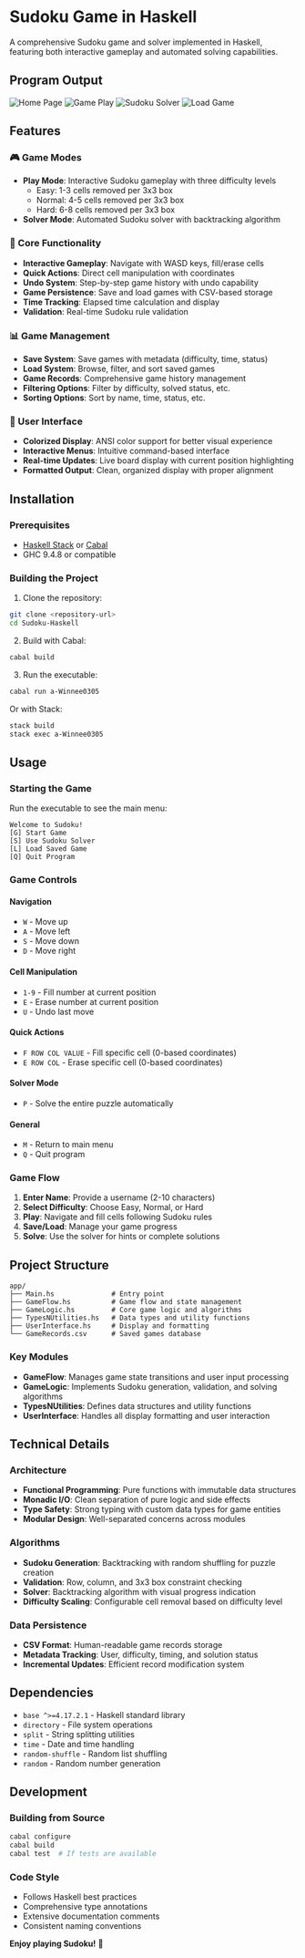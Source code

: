# Sudoku Game in Haskell

A comprehensive Sudoku game and solver implemented in Haskell, featuring both interactive gameplay and automated solving capabilities.

## Program Output

![Home Page](assets/home-page.png)
![Game Play](assets/game-play.png)
![Sudoku Solver](assets/sudoku-solver.png)
![Load Game](assets/load-game.png)
## Features

### 🎮 Game Modes

- **Play Mode**: Interactive Sudoku gameplay with three difficulty levels
  - Easy: 1-3 cells removed per 3x3 box
  - Normal: 4-5 cells removed per 3x3 box
  - Hard: 6-8 cells removed per 3x3 box
- **Solver Mode**: Automated Sudoku solver with backtracking algorithm

### 🎯 Core Functionality

- **Interactive Gameplay**: Navigate with WASD keys, fill/erase cells
- **Quick Actions**: Direct cell manipulation with coordinates
- **Undo System**: Step-by-step game history with undo capability
- **Game Persistence**: Save and load games with CSV-based storage
- **Time Tracking**: Elapsed time calculation and display
- **Validation**: Real-time Sudoku rule validation

### 📊 Game Management

- **Save System**: Save games with metadata (difficulty, time, status)
- **Load System**: Browse, filter, and sort saved games
- **Game Records**: Comprehensive game history management
- **Filtering Options**: Filter by difficulty, solved status, etc.
- **Sorting Options**: Sort by name, time, status, etc.

### 🎨 User Interface

- **Colorized Display**: ANSI color support for better visual experience
- **Interactive Menus**: Intuitive command-based interface
- **Real-time Updates**: Live board display with current position highlighting
- **Formatted Output**: Clean, organized display with proper alignment

## Installation

### Prerequisites

- [Haskell Stack](https://docs.haskellstack.org/en/stable/README/) or [Cabal](https://www.haskell.org/cabal/)
- GHC 9.4.8 or compatible

### Building the Project

1. Clone the repository:

```bash
git clone <repository-url>
cd Sudoku-Haskell
```

2. Build with Cabal:

```bash
cabal build
```

3. Run the executable:

```bash
cabal run a-Winnee0305
```

Or with Stack:

```bash
stack build
stack exec a-Winnee0305
```

## Usage

### Starting the Game

Run the executable to see the main menu:

```
Welcome to Sudoku!
[G] Start Game
[S] Use Sudoku Solver
[L] Load Saved Game
[Q] Quit Program
```

### Game Controls

#### Navigation

- `W` - Move up
- `A` - Move left
- `S` - Move down
- `D` - Move right

#### Cell Manipulation

- `1-9` - Fill number at current position
- `E` - Erase number at current position
- `U` - Undo last move

#### Quick Actions

- `F ROW COL VALUE` - Fill specific cell (0-based coordinates)
- `E ROW COL` - Erase specific cell (0-based coordinates)

#### Solver Mode

- `P` - Solve the entire puzzle automatically

#### General

- `M` - Return to main menu
- `Q` - Quit program

### Game Flow

1. **Enter Name**: Provide a username (2-10 characters)
2. **Select Difficulty**: Choose Easy, Normal, or Hard
3. **Play**: Navigate and fill cells following Sudoku rules
4. **Save/Load**: Manage your game progress
5. **Solve**: Use the solver for hints or complete solutions

## Project Structure

```
app/
├── Main.hs              # Entry point
├── GameFlow.hs          # Game flow and state management
├── GameLogic.hs         # Core game logic and algorithms
├── TypesNUtilities.hs   # Data types and utility functions
├── UserInterface.hs     # Display and formatting
└── GameRecords.csv      # Saved games database
```

### Key Modules

- **GameFlow**: Manages game state transitions and user input processing
- **GameLogic**: Implements Sudoku generation, validation, and solving algorithms
- **TypesNUtilities**: Defines data structures and utility functions
- **UserInterface**: Handles all display formatting and user interaction

## Technical Details

### Architecture

- **Functional Programming**: Pure functions with immutable data structures
- **Monadic I/O**: Clean separation of pure logic and side effects
- **Type Safety**: Strong typing with custom data types for game entities
- **Modular Design**: Well-separated concerns across modules

### Algorithms

- **Sudoku Generation**: Backtracking with random shuffling for puzzle creation
- **Validation**: Row, column, and 3x3 box constraint checking
- **Solver**: Backtracking algorithm with visual progress indication
- **Difficulty Scaling**: Configurable cell removal based on difficulty level

### Data Persistence

- **CSV Format**: Human-readable game records storage
- **Metadata Tracking**: User, difficulty, timing, and solution status
- **Incremental Updates**: Efficient record modification system

## Dependencies

- `base ^>=4.17.2.1` - Haskell standard library
- `directory` - File system operations
- `split` - String splitting utilities
- `time` - Date and time handling
- `random-shuffle` - Random list shuffling
- `random` - Random number generation

## Development

### Building from Source

```bash
cabal configure
cabal build
cabal test  # If tests are available
```

### Code Style

- Follows Haskell best practices
- Comprehensive type annotations
- Extensive documentation comments
- Consistent naming conventions

**Enjoy playing Sudoku!** 🧩
